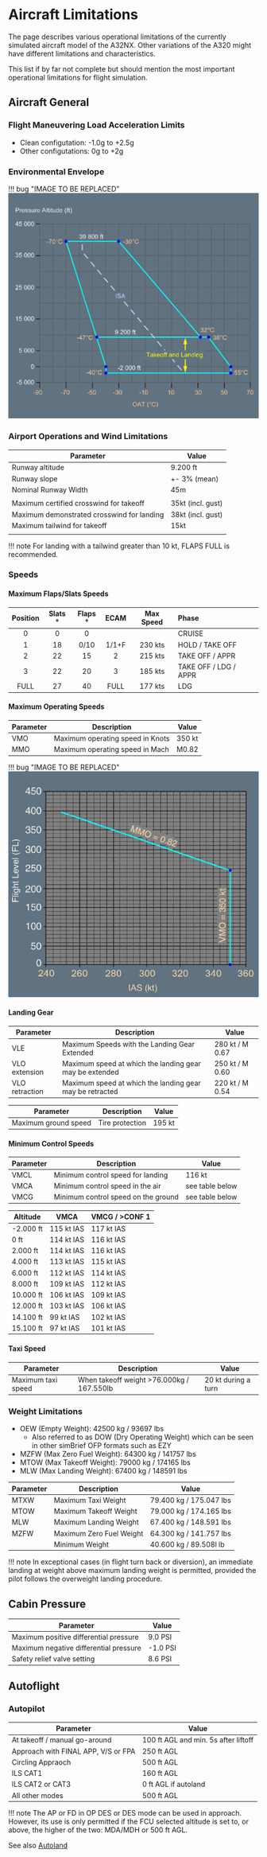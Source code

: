 # Aircraft Limitations

The page describes various operational limitations of the currently simulated aircraft model of the A32NX. Other 
variations of the A320 might have different limitations and characteristics.

This list if by far not complete but should mention the most important operational limitations for flight simulation.

## Aircraft General

### Flight Maneuvering Load Acceleration Limits

- Clean configutation: -1.0g to +2.5g
- Other configutations: 0g to +2g

### Environmental Envelope

!!! bug "IMAGE TO BE REPLACED"
![Environmental Envelope](../assets/a32nx-briefing/limitations/a320-251n-envelope.png)

### Airport Operations and Wind Limitations

| Parameter                                  | Value             |
|--------------------------------------------|-------------------|
| Runway altitude                            | 9.200 ft          |
| Runway slope                               | +- 3% (mean)      |
| Nominal Runway Width                       | 45m               |
|                                            |                   |
| Maximum certified crosswind for takeoff    | 35kt (incl. gust) |
| Maximum demonstrated crosswind for landing | 38kt (incl. gust) |
| Maximum tailwind for takeoff               | 15kt              |
|                                            |                   |

!!! note
    For landing with a tailwind greater than 10 kt, FLAPS FULL is recommended.

### Speeds

#### Maximum Flaps/Slats Speeds

| Position | Slats ° | Flaps ° | ECAM  | Max Speed | Phase                 |
|:--------:|:-------:|:-------:|:-----:|:---------:|:----------------------|
|    0     |    0    |    0    |       |           | CRUISE                |
|    1     |   18    |  0/10   | 1/1+F |  230 kts  | HOLD / TAKE OFF       |
|    2     |   22    |   15    |   2   |  215 kts  | TAKE OFF / APPR       |
|    3     |   22    |   20    |   3   |  185 kts  | TAKE OFF / LDG / APPR |
|   FULL   |   27    |   40    | FULL  |  177 kts  | LDG                   |

#### Maximum Operating Speeds

| Parameter | Description                      | Value  |
|-----------|----------------------------------|--------|
| VMO       | Maximum operating speed in Knots | 350 kt |
| MMO       | Maximum operating speed in Mach  | M0.82  |

!!! bug "IMAGE TO BE REPLACED"
![vmo-mmo-speeds](../assets/a32nx-briefing/limitations/vmo-mmo.png)

#### Landing Gear

| Parameter      | Description                                              | Value           |
|----------------|----------------------------------------------------------|-----------------|
| VLE            | Maximum Speeds with the Landing Gear Extended            | 280 kt / M 0.67 |
| VLO extension  | Maximum speed at which the landing gear may be extended  | 250 kt / M 0.60 |
| VLO retraction | Maximum speed at which the landing gear may be retracted | 220 kt / M 0.54 |

| Parameter            | Description     | Value  |
|----------------------|-----------------|--------|
| Maximum ground speed | Tire protection | 195 kt |

#### Minimum Control Speeds

| Parameter | Description                         | Value           |
|-----------|-------------------------------------|-----------------|
| VMCL      | Minimum control speed for landing   | 116 kt          |
| VMCA      | Minimum control speed in the air    | see table below |
| VMCG      | Minimum control speed on the ground | see table below |

| Altitude  | VMCA       | VMCG / >CONF 1 |
|-----------|------------|----------------|
| -2.000 ft | 115 kt IAS | 117 kt IAS     |
| 0 ft      | 114 kt IAS | 116 kt IAS     |
| 2.000 ft  | 114 kt IAS | 116 kt IAS     |
| 4.000 ft  | 113 kt IAS | 115 kt IAS     |
| 6.000 ft  | 112 kt IAS | 114 kt IAS     |
| 8.000 ft  | 109 kt IAS | 112 kt IAS     |
| 10.000 ft | 106 kt IAS | 109 kt IAS     |
| 12.000 ft | 103 kt IAS | 106 kt IAS     |
| 14.100 ft | 99 kt IAS  | 102 kt IAS     |
| 15.100 ft | 97 kt IAS  | 101 kt IAS     |

#### Taxi Speed

| Parameter          | Description                               | Value               |
|--------------------|-------------------------------------------|---------------------|
| Maximum taxi speed | When takeoff weight >76.000kg / 167.550lb | 20 kt during a turn |

### Weight Limitations

- OEW (Empty Weight): 42500 kg / 93697 lbs
    - Also referred to as DOW (Dry Operating Weight) which can be seen in other simBrief OFP formats such as EZY
- MZFW (Max Zero Fuel Weight): 64300 kg / 141757 lbs
- MTOW (Max Takeoff Weight): 79000 kg / 174165 lbs
- MLW (Max Landing Weight): 67400 kg / 148591 lbs

| Parameter | Description              | Value                   |
|-----------|--------------------------|-------------------------|
| MTXW      | Maximum Taxi Weight      | 79.400 kg / 175.047 lbs |
| MTOW      | Maximum Takeoff Weight   | 79.000 kg / 174.165 lbs |
| MLW       | Maximum Landing Weight   | 67.400 kg / 148.591 lbs |
| MZFW      | Maximum Zero Fuel Weight | 64.300 kg / 141.757 lbs |
|           | Minimum Weight           | 40.600 kg / 89.508l lb  |

!!! note
    In exceptional cases (in flight turn back or diversion), an immediate landing at weight above maximum landing 
    weight is permitted, provided the pilot follows the overweight landing procedure.

## Cabin Pressure

| Parameter                              | Value    |
|----------------------------------------|----------|
| Maximum positive differential pressure | 9.0 PSI  |
| Maximum negative differential pressure | -1.0 PSI |
| Safety relief valve setting            | 8.6 PSI  |

## Autoflight

### Autopilot

| Parameter                           | Value                                |
|-------------------------------------|--------------------------------------|
| At takeoff / manual go-around       | 100 ft AGL and min. 5s after liftoff |
| Approach with FINAL APP, V/S or FPA | 250 ft AGL                           |
| Circling Appraoch                   | 500 ft AGL                           |
| ILS CAT1                            | 160 ft AGL                           |
| ILS CAT2 or CAT3                    | 0 ft AGL if autoland                 |
| All other modes                     | 500 ft AGL                           |

!!! note
    The AP or FD in OP DES or DES mode can be used in approach. However, its use is only permitted if the FCU 
    selected altitude is set to, or above, the higher of the two: MDA/MDH or 500 ft AGL.

See also [Autoland](../advanced-guides/flight-guidance/autoland.md#aircraft-limitations)
